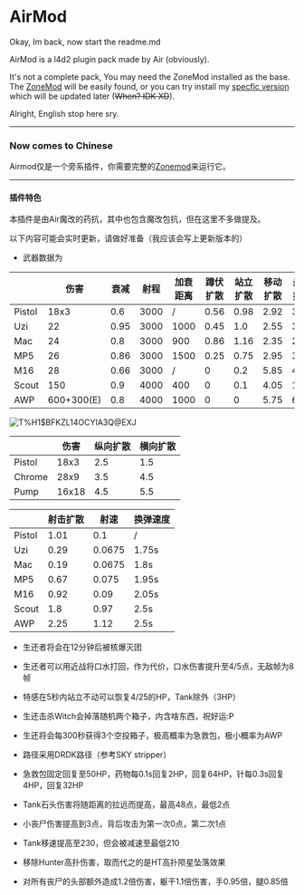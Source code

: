 # AirMod
Okay, Im back, now start the readme.md

AirMod is a l4d2 plugin pack made by Air (obviously).

It's not a complete pack, You may need the ZoneMod installed as the base. The [ZoneMod](https://github.com/SirPlease/L4D2-Competitive-Rework) will be easily found, or you can try install my [specfic version]() which will be updated later (~~When? IDK XD~~).

Alright, English stop here sry.

-----------------

### Now comes to Chinese

Airmod仅是一个旁系插件，你需要完整的[Zonemod](https://github.com/SirPlease/L4D2-Competitive-Rework)来运行它。

----------------

#### 插件特色

本插件是由Air魔改的药抗，其中也包含魔改包抗，但在这里不多做提及。

以下内容可能会实时更新，请做好准备（我应该会写上更新版本的）

+ 武器数据为

|      | 伤害 |  衰减 | 射程|加衰距离|蹲伏扩散|站立扩散|移动扩散|最大扩散|
| ---  | ---  |  --- | --- |---     |---    |---    |---     |---     |
|Pistol|18x3  |0.6   |3000 |/       |0.56   |0.98   |2.92    |30      |
|Uzi   |22    |0.95  |3000 |1000    |0.45   |1.0    |2.55    |30      |
|Mac   |24    |0.8   |3000 |900     |0.86   |1.16   |2.35    |27.5    |
|MP5   |26    |0.86  |3000 |1500    |0.25   |0.75   |2.95    |35      |
|M16   |28    |0.66  |3000 |/       |0      |0.2    |5.85    |40      |
|Scout |150   |0.9   |4000 |400     |0      |0.1    |4.05    |10      |
|AWP   |600+300(E)|0.8   |4000 |1000     |0      |0    |5.75    |65      |

![T%H1$BFKZL14OCYIA3Q@EXJ](https://user-images.githubusercontent.com/70164765/184548546-af917a61-9f70-461e-a20f-b9e3b605a665.png)

|     |伤害|纵向扩散|横向扩散|
|-----|----|-------|--------|
|Pistol|18x3|2.5   |1.5     |
|Chrome|28x9|3.5   |4.5     |
|Pump  |16x18|4.5  |5.5     |

|     |射击扩散|射速|换弹速度|
|-----|--------|---|---------|
|Pistol|1.01   |0.1|/        |
|Uzi  |0.29    |0.0675|1.75s |
|Mac  |0.19    |0.0675|1.8s   |
|MP5  |0.67    |0.075|1.95s   |
|M16  |0.92    |0.09| 2.05s   |
|Scout|1.8    |0.97|2.5s      |
|AWP  |2.25    |1.12|2.5s      |

+ 生还者将会在12分钟后被核爆灭团

+ 生还者可以用近战将口水打回，作为代价，口水伤害提升至4/5点，无敌帧为8帧

+ 特感在5秒内站立不动可以恢复4/25的HP，Tank除外（3HP）

+ 生还击杀Witch会掉落随机两个箱子，内含啥东西，祝好运:P

+ 生还将会每300秒获得3个空投箱子，极高概率为急救包，极小概率为AWP

+ 路径采用DRDK路径（参考SKY stripper）

+ 急救包固定回复至50HP，药物每0.1s回复2HP，回复64HP，针每0.3s回复4HP，回复32HP

+ Tank石头伤害将随距离的拉远而提高，最高48点，最低2点

+ 小丧尸伤害提高到3点，背后攻击为第一次0点，第二次1点

+ Tank移速提高至230，但会被减速至最低210

+ 移除Hunter高扑伤害，取而代之的是HT高扑陨星坠落效果

+ 对所有丧尸的头部额外造成1.2倍伤害，躯干1.1倍伤害，手0.95倍，腿0.85倍